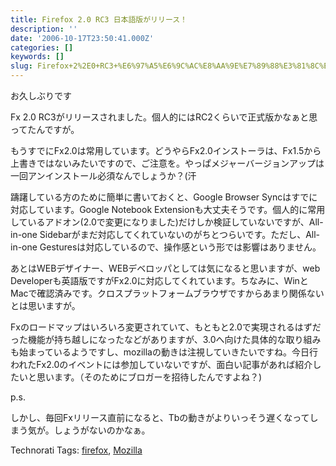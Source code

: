 ```yaml
---
title: Firefox 2.0 RC3 日本語版がリリース！
description: ''
date: '2006-10-17T23:50:41.000Z'
categories: []
keywords: []
slug: Firefox+2%2E0+RC3+%E6%97%A5%E6%9C%AC%E8%AA%9E%E7%89%88%E3%81%8C%E3%83%AA%E3%83%AA%E3%83%BC%E3%82%B9%EF%BC%81
---
```

お久しぶりです  
  
Fx 2.0 RC3がリリースされました。個人的にはRC2くらいで正式版かなぁと思ってたんですが。  
  
もうすでにFx2.0は常用しています。どうやらFx2.0インストーラは、Fx1.5から上書きではないみたいですので、ご注意を。やっぱメジャーバージョンアップは一回アンインストール必須なんでしょうか？(汗

躊躇している方のために簡単に書いておくと、Google Browser Syncはすでに対応しています。Google Notebook Extensionも大丈夫そうです。個人的に常用しているアドオン(2.0で変更になりました)だけしか検証していないですが、All-in-one Sidebarがまだ対応してくれていないのがちとつらいです。ただし、All-in-one Gesturesは対応しているので、操作感という形では影響はありません。  
  
あとはWEBデザイナー、WEBデベロッパとしては気になると思いますが、web Developerも英語版ですがFx2.0に対応してくれています。ちなみに、WinとMacで確認済みです。クロスプラットフォームブラウザですからあまり関係ないとは思いますが。

Fxのロードマップはいろいろ変更されていて、もともと2.0で実現されるはずだった機能が持ち越しになったなどがありますが、3.0へ向けた具体的な取り組みも始まっているようですし、mozillaの動きは注視していきたいですね。今日行われたFx2.0のイベントには参加していないですが、面白い記事があれば紹介したいと思います。（そのためにブロガーを招待したんですよね？)

p.s.  
  
しかし、毎回Fxリリース直前になると、Tbの動きがよりいっそう遅くなってしまう気が。しょうがないのかなぁ。

Technorati Tags: [firefox](http://www.technorati.com/tag/firefox), [Mozilla](http://www.technorati.com/tag/Mozilla)